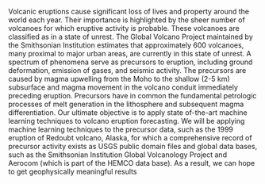  Volcanic eruptions cause significant loss of lives and property around the world
each year. Their importance is highlighted by the sheer number of volcanoes for which eruptive
activity is probable. These volcanoes are classified as in a state of unrest. The Global
Volcano Project maintained by the Smithsonian Institution estimates that approximately 600
volcanoes, many proximal to major urban areas, are currently in this state of unrest. A spectrum
of phenomena serve as precursors to eruption, including ground deformation, emission
of gases, and seismic activity. The precursors are caused by magma upwelling from the Moho
to the shallow (2-5 km) subsurface and magma movement in the volcano conduit immediately
preceding eruption.
Precursors have in common the fundamental petrologic processes of melt generation in the
lithosphere and subsequent magma differentiation. Our ultimate objective is to apply state of-the-art
machine learning techniques to volcano eruption forecasting. We
will be applying machine learning techniques to the precursor data, such as the 1999 eruption of
Redoubt volcano, Alaska, for which a comprehensive record of precursor activity exists as
USGS public domain files and global data bases, such as the Smithsonian Institution Global
Volcanology Project and Aerocom (which is part of the HEMCO data base). As a result, we can hope to
get geophysically meaningful results
